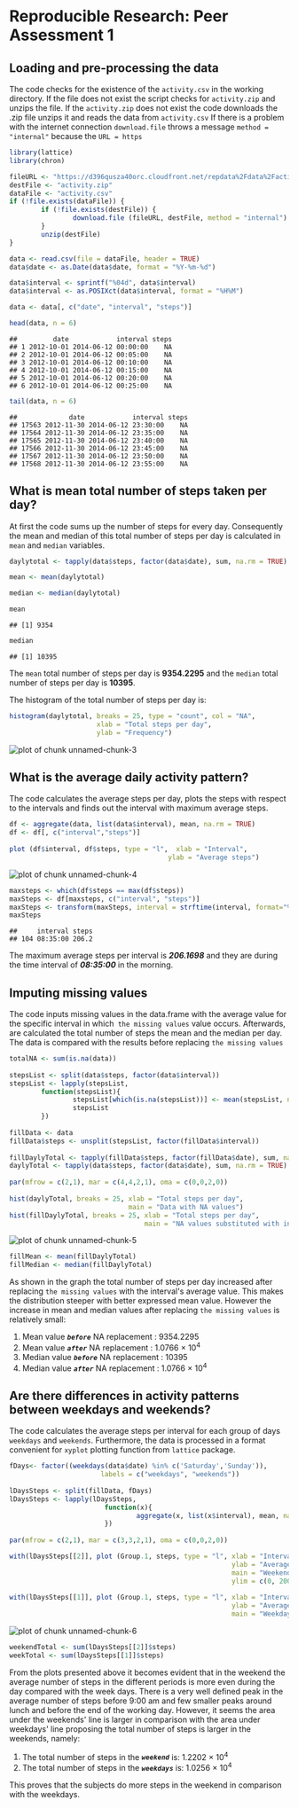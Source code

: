 # Reproducible Research: Peer Assessment 1


## Loading and pre-processing the data

The code checks for the existence of the `activity.csv` in the working directory. If the file does not exist the script checks for `activity.zip` and unzips the file. If the `activity.zip` does not exist the code downloads the .zip file unzips it and reads the data from `activity.csv` If there is a problem with the internet connection `download.file` throws a message `method = "internal"` because the `URL = https`


```r
library(lattice)
library(chron)

fileURL <- "https://d396qusza40orc.cloudfront.net/repdata%2Fdata%2Factivity.zip"
destFile <- "activity.zip"
dataFile <- "activity.csv"
if (!file.exists(dataFile)) {
        if (!file.exists(destFile)) {
                download.file (fileURL, destFile, method = "internal")
        }
        unzip(destFile)
}  

data <- read.csv(file = dataFile, header = TRUE)
data$date <- as.Date(data$date, format = "%Y-%m-%d")

data$interval <- sprintf("%04d", data$interval)
data$interval <- as.POSIXct(data$interval, format = "%H%M")

data <- data[, c("date", "interval", "steps")]

head(data, n = 6)
```

```
##         date            interval steps
## 1 2012-10-01 2014-06-12 00:00:00    NA
## 2 2012-10-01 2014-06-12 00:05:00    NA
## 3 2012-10-01 2014-06-12 00:10:00    NA
## 4 2012-10-01 2014-06-12 00:15:00    NA
## 5 2012-10-01 2014-06-12 00:20:00    NA
## 6 2012-10-01 2014-06-12 00:25:00    NA
```

```r
tail(data, n = 6)
```

```
##             date            interval steps
## 17563 2012-11-30 2014-06-12 23:30:00    NA
## 17564 2012-11-30 2014-06-12 23:35:00    NA
## 17565 2012-11-30 2014-06-12 23:40:00    NA
## 17566 2012-11-30 2014-06-12 23:45:00    NA
## 17567 2012-11-30 2014-06-12 23:50:00    NA
## 17568 2012-11-30 2014-06-12 23:55:00    NA
```

## What is mean total number of steps taken per day?

At first the code sums up the number of steps for every day. Consequently the mean and median of this total number of steps per day is calculated in `mean` and `median` variables.


```r
daylytotal <- tapply(data$steps, factor(data$date), sum, na.rm = TRUE)

mean <- mean(daylytotal)

median <- median(daylytotal)

mean 
```

```
## [1] 9354
```

```r
median
```

```
## [1] 10395
```

The `mean` total number of steps per day is **9354.2295** and the `median` total number of steps per day is **10395**.

The histogram of the total number of steps per day is: 


```r
histogram(daylytotal, breaks = 25, type = "count", col = "NA", 
                      xlab = "Total steps per day",
                      ylab = "Frequency")
```

![plot of chunk unnamed-chunk-3](figure/unnamed-chunk-3.png) 

## What is the average daily activity pattern?

The code calculates the average steps per day, plots the steps with respect to the intervals and finds out the interval with maximum average steps.


```r
df <- aggregate(data, list(data$interval), mean, na.rm = TRUE)
df <- df[, c("interval","steps")]
        
plot (df$interval, df$steps, type = "l",  xlab = "Interval", 
                                        ylab = "Average steps")
```

![plot of chunk unnamed-chunk-4](figure/unnamed-chunk-4.png) 

```r
maxsteps <- which(df$steps == max(df$steps))
maxSteps <- df[maxsteps, c("interval", "steps")]
maxSteps <- transform(maxSteps, interval = strftime(interval, format="%H:%M:%S"))
maxSteps
```

```
##     interval steps
## 104 08:35:00 206.2
```

The maximum average steps per interval is ***206.1698*** and they are during the time interval of ***08:35:00*** in the morning.

## Imputing missing values

The code inputs missing values in the data.frame with the average value for the specific interval in which` the missing values` value occurs. Afterwards, are calculated the total number of steps the mean and the median per day. The data is compared with the results before replacing `the missing values`


```r
totalNA <- sum(is.na(data))
        
stepsList <- split(data$steps, factor(data$interval))
stepsList <- lapply(stepsList, 
        function(stepsList){
                stepsList[which(is.na(stepsList))] <- mean(stepsList, na.rm = TRUE)
                stepsList
        })
        
fillData <- data
fillData$steps <- unsplit(stepsList, factor(fillData$interval)) 
        
fillDaylyTotal <- tapply(fillData$steps, factor(fillData$date), sum, na.rm = TRUE)
daylyTotal <- tapply(data$steps, factor(data$date), sum, na.rm = TRUE)
        
par(mfrow = c(2,1), mar = c(4,4,2,1), oma = c(0,0,2,0))
        
hist(daylyTotal, breaks = 25, xlab = "Total steps per day", 
                              main = "Data with NA values")
hist(fillDaylyTotal, breaks = 25, xlab = "Total steps per day",
                                  main = "NA values substituted with interval means")
```

![plot of chunk unnamed-chunk-5](figure/unnamed-chunk-5.png) 

```r
fillMean <- mean(fillDaylyTotal)
fillMedian <- median(fillDaylyTotal)
```

As shown in the graph the total number of steps per day increased after replacing `the missing values` with the interval's average value. This makes the distribution steeper with better expressed mean value. However the increase in mean and median values after replacing `the missing values` is relatively small:

1. Mean value ***`before`*** NA replacement : 9354.2295
2. Mean value ***`after`***  NA replacement : 1.0766 &times; 10<sup>4</sup>
3. Median value ***`before`*** NA replacement : 10395
4. Median value ***`after`***  NA replacement : 1.0766 &times; 10<sup>4</sup>

## Are there differences in activity patterns between weekdays and weekends?

The code calculates the average steps per interval for each group of days `weekdays` and `weekends`. Furthermore, the data is processed in a format convenient for `xyplot` plotting function from `lattice` package.


```r
fDays<- factor((weekdays(data$date) %in% c('Saturday','Sunday')), 
                       labels = c("weekdays", "weekends"))
        
lDaysSteps <- split(fillData, fDays)
lDaysSteps <- lapply(lDaysSteps, 
                        function(x){
                                aggregate(x, list(x$interval), mean, na.rm = TRUE)
                        })
        
par(mfrow = c(2,1), mar = c(3,3,2,1), oma = c(0,0,2,0))

with(lDaysSteps[[2]], plot (Group.1, steps, type = "l", xlab = "Intervals", 
                                                        ylab = "Average steps",
                                                        main = "Weekend",
                                                        ylim = c(0, 200)))
        
with(lDaysSteps[[1]], plot (Group.1, steps, type = "l", xlab = "Intervals", 
                                                        ylab = "Average steps",
                                                        main = "Weekdays"))
```

![plot of chunk unnamed-chunk-6](figure/unnamed-chunk-6.png) 

```r
weekendTotal <- sum(lDaysSteps[[2]]$steps)
weekTotal <- sum(lDaysSteps[[1]]$steps)
```

From the plots presented above it becomes evident that in the weekend the average number of steps in the different periods is more even during the day compared with the week days. There is a very well defined peak in the average number of steps before 9:00 am and few smaller peaks around lunch and before the end of the working day. However, it seems the area under the weekends' line is larger in comparison with the area under weekdays' line proposing the total number of steps is larger in the weekends, namely:

1. The total number of steps in the ***`weekend`*** is: 1.2202 &times; 10<sup>4</sup>  
2. The total number of steps in the ***`weekdays`*** is: 1.0256 &times; 10<sup>4</sup>

This proves that the subjects do more steps in the weekend in comparison with the weekdays.
